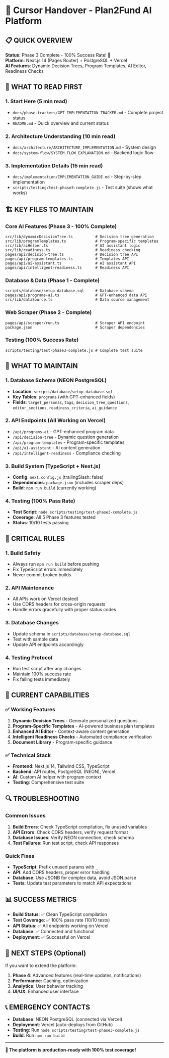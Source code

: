 # 🚀 Cursor Handover - Plan2Fund AI Platform

## 📋 **QUICK OVERVIEW**

**Status**: Phase 3 Complete - 100% Success Rate! 🎉  
**Platform**: Next.js 14 (Pages Router) + PostgreSQL + Vercel  
**AI Features**: Dynamic Decision Trees, Program Templates, AI Editor, Readiness Checks  

## 🎯 **WHAT TO READ FIRST**

### 1. **Start Here** (5 min read)
- `docs/phase-trackers/GPT_IMPLEMENTATION_TRACKER.md` - Complete project status
- `README.md` - Quick overview and current status

### 2. **Architecture Understanding** (10 min read)
- `docs/architecture/ARCHITECTURE_IMPLEMENTATION.md` - System design
- `docs/system-flow/SYSTEM_FLOW_EXPLANATION.md` - Backend logic flow

### 3. **Implementation Details** (15 min read)
- `docs/implementation/IMPLEMENTATION_GUIDE.md` - Step-by-step implementation
- `scripts/testing/test-phase3-complete.js` - Test suite (shows what works)

## 🏗️ **KEY FILES TO MAINTAIN**

### **Core AI Features** (Phase 3 - 100% Complete)
```
src/lib/dynamicDecisionTree.ts          # Decision tree generation
src/lib/programTemplates.ts             # Program-specific templates
src/lib/aiHelper.ts                     # AI assistant logic
src/lib/readiness.ts                    # Readiness checking
pages/api/decision-tree.ts              # Decision tree API
pages/api/program-templates.ts          # Templates API
pages/api/ai-assistant.ts               # AI assistant API
pages/api/intelligent-readiness.ts      # Readiness API
```

### **Database & Data** (Phase 1 - Complete)
```
scripts/database/setup-database.sql     # Database schema
pages/api/programs-ai.ts                # GPT-enhanced data API
src/lib/dataSource.ts                   # Data source management
```

### **Web Scraper** (Phase 2 - Complete)
```
pages/api/scraper/run.ts                # Scraper API endpoint
package.json                            # Scraper dependencies
```

### **Testing** (100% Success Rate)
```
scripts/testing/test-phase3-complete.js # Complete test suite
```

## 🔧 **WHAT TO MAINTAIN**

### **1. Database Schema** (NEON PostgreSQL)
- **Location**: `scripts/database/setup-database.sql`
- **Key Tables**: `programs` (with GPT-enhanced fields)
- **Fields**: `target_personas`, `tags`, `decision_tree_questions`, `editor_sections`, `readiness_criteria`, `ai_guidance`

### **2. API Endpoints** (All Working on Vercel)
- `/api/programs-ai` - GPT-enhanced program data
- `/api/decision-tree` - Dynamic question generation
- `/api/program-templates` - Program-specific templates
- `/api/ai-assistant` - AI content generation
- `/api/intelligent-readiness` - Compliance checking

### **3. Build System** (TypeScript + Next.js)
- **Config**: `next.config.js` (trailingSlash: false)
- **Dependencies**: `package.json` (includes scraper deps)
- **Build**: `npm run build` (currently working)

### **4. Testing** (100% Pass Rate)
- **Test Script**: `node scripts/testing/test-phase3-complete.js`
- **Coverage**: All 5 Phase 3 features tested
- **Status**: 10/10 tests passing

## 🚨 **CRITICAL RULES**

### **1. Build Safety**
- Always run `npm run build` before pushing
- Fix TypeScript errors immediately
- Never commit broken builds

### **2. API Maintenance**
- All APIs work on Vercel (tested)
- Use CORS headers for cross-origin requests
- Handle errors gracefully with proper status codes

### **3. Database Changes**
- Update schema in `scripts/database/setup-database.sql`
- Test with sample data
- Update API endpoints accordingly

### **4. Testing Protocol**
- Run test script after any changes
- Maintain 100% success rate
- Fix failing tests immediately

## 🎯 **CURRENT CAPABILITIES**

### **✅ Working Features**
1. **Dynamic Decision Trees** - Generate personalized questions
2. **Program-Specific Templates** - AI-powered business plan templates
3. **Enhanced AI Editor** - Context-aware content generation
4. **Intelligent Readiness Checks** - Automated compliance verification
5. **Document Library** - Program-specific guidance

### **✅ Technical Stack**
- **Frontend**: Next.js 14, Tailwind CSS, TypeScript
- **Backend**: API routes, PostgreSQL (NEON), Vercel
- **AI**: Custom AI helper with program context
- **Testing**: Comprehensive test suite

## 🔍 **TROUBLESHOOTING**

### **Common Issues**
1. **Build Errors**: Check TypeScript compilation, fix unused variables
2. **API Errors**: Check CORS headers, verify request format
3. **Database Issues**: Verify NEON connection, check schema
4. **Test Failures**: Run test script, check API responses

### **Quick Fixes**
- **TypeScript**: Prefix unused params with `_`
- **API**: Add CORS headers, proper error handling
- **Database**: Use JSONB for complex data, avoid JSON.parse
- **Tests**: Update test parameters to match API expectations

## 📊 **SUCCESS METRICS**

- **Build Status**: ✅ Clean TypeScript compilation
- **Test Coverage**: ✅ 100% pass rate (10/10 tests)
- **API Status**: ✅ All endpoints working on Vercel
- **Database**: ✅ Connected and functional
- **Deployment**: ✅ Successful on Vercel

## 🚀 **NEXT STEPS** (Optional)

If you want to extend the platform:
1. **Phase 4**: Advanced features (real-time updates, notifications)
2. **Performance**: Caching, optimization
3. **Analytics**: User behavior tracking
4. **UI/UX**: Enhanced user interface

## 📞 **EMERGENCY CONTACTS**

- **Database**: NEON PostgreSQL (connected via Vercel)
- **Deployment**: Vercel (auto-deploys from GitHub)
- **Testing**: Run `node scripts/testing/test-phase3-complete.js`
- **Build**: Run `npm run build`

---

**🎉 The platform is production-ready with 100% test coverage!**
